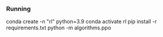 ### Running
conda create -n "rl" python=3.9
conda activate rl
pip install -r requirements.txt
python -m algorithms.ppo